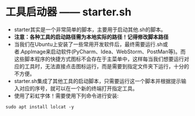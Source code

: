 # 工具启动器 —— starter.sh
- starter其实是一个非常简单的脚本，主要用于启动其他.sh的脚本。  
- **注意：各种工具的启动路径需为本地实际的路径！记得修改脚本路径**
- 当我们在Ubuntu上安装了一些常用开发软件后，最终需要运行.sh或者.AppImage来启动软件(PyCharm、Idea、WebStorm、PostMan等)。而这些脚本程序的快捷方式图标不会存在于主菜单中，这样每当我们想要运行对应的工具时，无法直接点击图标运行，而是需要到指定文件夹下运行，十分的不方便。  
- starter.sh集成了其他工具的启动脚本，只需要运行这一个脚本并根据提示输入对应的序号，就可以在一个新的终端打开指定工具。  
- 使用了彩虹字体！需要使用下列命令进行安装:  
```shell
sudo apt install lolcat -y
``` 


